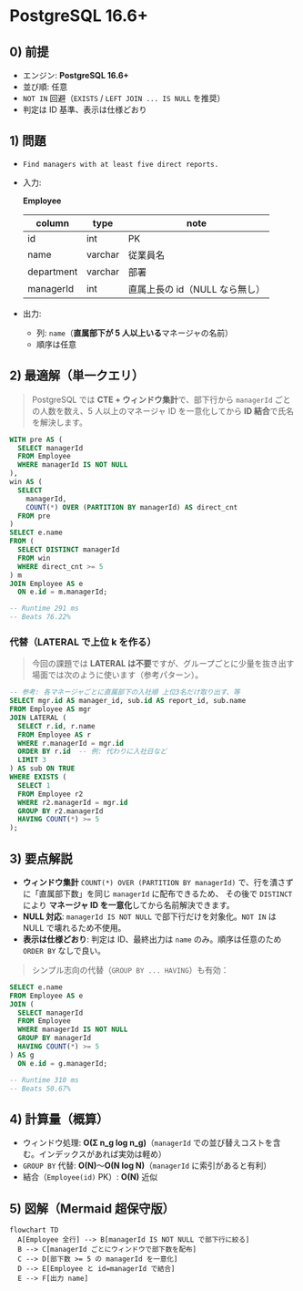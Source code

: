 # PostgreSQL 16.6+

## 0) 前提

- エンジン: **PostgreSQL 16.6+**
- 並び順: 任意
- `NOT IN` 回避（`EXISTS` / `LEFT JOIN ... IS NULL` を推奨）
- 判定は ID 基準、表示は仕様どおり

## 1) 問題

- `Find managers with at least five direct reports.`

- 入力:

  **Employee**

  | column     | type    | note                           |
  | ---------- | ------- | ------------------------------ |
  | id         | int     | PK                             |
  | name       | varchar | 従業員名                       |
  | department | varchar | 部署                           |
  | managerId  | int     | 直属上長の id（NULL なら無し） |

- 出力:

  - 列: `name`（**直属部下が 5 人以上いる**マネージャの名前）
  - 順序は任意

## 2) 最適解（単一クエリ）

> PostgreSQL では **CTE + ウィンドウ集計**で、部下行から `managerId` ごとの人数を数え、5 人以上のマネージャ ID を一意化してから **ID 結合**で氏名を解決します。

```sql
WITH pre AS (
  SELECT managerId
  FROM Employee
  WHERE managerId IS NOT NULL
),
win AS (
  SELECT
    managerId,
    COUNT(*) OVER (PARTITION BY managerId) AS direct_cnt
  FROM pre
)
SELECT e.name
FROM (
  SELECT DISTINCT managerId
  FROM win
  WHERE direct_cnt >= 5
) m
JOIN Employee AS e
  ON e.id = m.managerId;

-- Runtime 291 ms
-- Beats 76.22%

```

### 代替（LATERAL で上位 k を作る）

> 今回の課題では **LATERAL は不要**ですが、グループごとに少量を抜き出す場面では次のように使います（参考パターン）。

```sql
-- 参考: 各マネージャごとに直属部下の入社順 上位3名だけ取り出す、等
SELECT mgr.id AS manager_id, sub.id AS report_id, sub.name
FROM Employee AS mgr
JOIN LATERAL (
  SELECT r.id, r.name
  FROM Employee AS r
  WHERE r.managerId = mgr.id
  ORDER BY r.id  -- 例: 代わりに入社日など
  LIMIT 3
) AS sub ON TRUE
WHERE EXISTS (
  SELECT 1
  FROM Employee r2
  WHERE r2.managerId = mgr.id
  GROUP BY r2.managerId
  HAVING COUNT(*) >= 5
);
```

## 3) 要点解説

- **ウィンドウ集計** `COUNT(*) OVER (PARTITION BY managerId)` で、行を潰さずに「直属部下数」を同じ `managerId` に配布できるため、
  その後で `DISTINCT` により **マネージャ ID を一意化**してから名前解決できます。
- **NULL 対応**: `managerId IS NOT NULL` で部下行だけを対象化。`NOT IN` は NULL で壊れるため不使用。
- **表示は仕様どおり**: 判定は ID、最終出力は `name` のみ。順序は任意のため `ORDER BY` なしで良い。

> シンプル志向の代替（`GROUP BY ... HAVING`）も有効：

```sql
SELECT e.name
FROM Employee AS e
JOIN (
  SELECT managerId
  FROM Employee
  WHERE managerId IS NOT NULL
  GROUP BY managerId
  HAVING COUNT(*) >= 5
) AS g
  ON e.id = g.managerId;

-- Runtime 310 ms
-- Beats 50.67%

```

## 4) 計算量（概算）

- ウィンドウ処理: **O(Σ n_g log n_g)**（`managerId` での並び替えコストを含む。インデックスがあれば実効は軽め）
- `GROUP BY` 代替: **O(N)**～**O(N log N)**（`managerId` に索引があると有利）
- 結合（`Employee(id)` PK）: **O(N)** 近似

## 5) 図解（Mermaid 超保守版）

```mermaid
flowchart TD
  A[Employee 全行] --> B[managerId IS NOT NULL で部下行に絞る]
  B --> C[managerId ごとにウィンドウで部下数を配布]
  C --> D[部下数 >= 5 の managerId を一意化]
  D --> E[Employee と id=managerId で結合]
  E --> F[出力 name]
```
